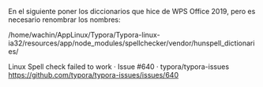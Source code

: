 

En el siguiente poner los diccionarios que hice de WPS Office 2019, pero es necesario renombrar los nombres:

/home/wachin/AppLinux/Typora/Typora-linux-ia32/resources/app/node_modules/spellchecker/vendor/hunspell_dictionaries/



Linux Spell check failed to work · Issue #640 · typora/typora-issues
https://github.com/typora/typora-issues/issues/640
